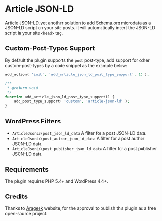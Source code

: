 # Article JSON-LD

Article JSON-LD, yet another solution to add Schema.org microdata as a JSON-LD script on your site posts. it will automatically insert the JSON-LD script in your site `<head>` tag.

## Custom-Post-Types Support
By default the plugin supports the `post` post-type, add support for other custom-post-types by a code snippet as the example below:

```php
add_action( 'init', 'add_article_json_ld_post_type_support', 15 );

/**
 * @return void
 */
function add_article_json_ld_post_type_support() {
    add_post_type_support( 'custom', 'article-json-ld' );
}
```

## WordPress Filters

- `ArticleJsonLd\post_json_ld_data` A filter for a post JSON-LD data.
- `ArticleJsonLd\post_author_json_ld_data` A filter for a post author JSON-LD data.
- `ArticleJsonLd\post_publisher_json_ld_data` A filter for a post publisher JSON-LD data.

## Requirements
The plugin requires PHP 5.4+ and WordPress 4.4+.

## Credits
Thanks to [Arageek](http://www.arageek.com) website, for the approval to publish this plugin as a free open-source project.